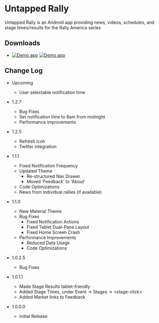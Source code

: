 # Untapped Rally
Untapped Rally is an Android app providing news, videos, schedules, and stage times/results for the Rally America series

## Downloads
 * [![Demo app](https://developer.android.com/images/brand/en_generic_rgb_wo_60.png)](https://play.google.com/store/apps/details?id=com.untappedkegg.rally)
[![Demo app](https://images-na.ssl-images-amazon.com/images/G/01/AmazonMobileApps/amazon-apps-store-us-black.png)](http://www.amazon.com/gp/mas/dl/android?p=com.untappedkegg.rally&ref=mas_pm_Untapped_Rally)

## Change Log
* Upcoming
    - User selectable notification time

* 1.2.7
    - Bug Fixes
    - Set notification time to 8am from midnight
    - Performance improvements

* 1.2.5
    - Refresh icon
    - Twitter integration

* 1.1.1
    - Fixed Notification Frequency
    - Updated Theme
        - Re-structured Nav Drawer
        - Moved 'Feedback' to 'About'
    - Code Optimizations
    - News from individual rallies (if available)

* 1.1.0
    - New Material Theme
    - Bug Fixes
        - Fixed Notification Actions
        - Fixed Tablet Dual-Pane Layout
        - Fixed Home Screen Crash
    - Performance Improvements
        - Reduced Data Usage
        - Code Optimizations

* 1.0.2.5
    - Bug Fixes

* 1.0.1.1
    - Made Stage Results tablet-friendly
    - Added Stage Times, under Event -> Stages -> \<stage-click\>
    - Added Market links to Feedback

* 1.0.0.0
    - Initial Release

